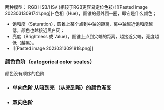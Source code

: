 两种模型：
RGB 
HSB/HSV (相较于RGB更容易定位色彩)
![[Pasted image 20230313091741.png]]-   色相（Hue），圆锥的最外围一圈，即它是什么颜色；
-   饱和度（Saturation），圆锥上某个点到中轴的距离，离中轴越近饱和度越低，颜色也越接近黑白灰；
-   亮度（Brightness 或 Value），圆锥上点到尖端的距离，越接近尖端，亮度越低（越黑）。
- ![[Pasted image 20230313091818.png]]


### 颜色色阶（categorical color scales）
颜色没有顺序的色阶
- ### 单向色阶  **从暗到亮 （从亮到暗）的颜色渐变**
- ### 双向色阶 